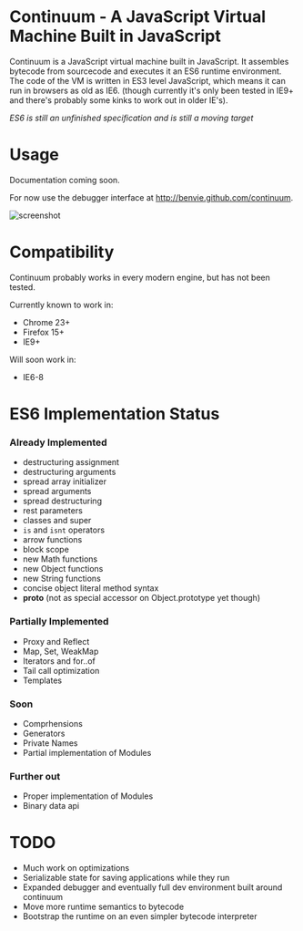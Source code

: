 # Continuum - A JavaScript Virtual Machine Built in JavaScript

Continuum is a JavaScript virtual machine built in JavaScript. It assembles bytecode from sourcecode and executes it an ES6 runtime environment. The code of the VM is written in ES3 level JavaScript, which means it can run in browsers as old as IE6. (though currently it's only been tested in IE9+ and there's probably some kinks to work out in older IE's).

*ES6 is still an unfinished specification and is still a moving target*

# Usage

Documentation coming soon.

For now use the debugger interface at http://benvie.github.com/continuum.

![screenshot](https://raw.github.com/Benvie/continuum/gh-pages/docs/screenshot.png)

# Compatibility
Continuum probably works in every modern engine, but has not been tested.

Currently known to work in:

* Chrome 23+
* Firefox 15+
* IE9+

Will soon work in:

* IE6-8

# ES6 Implementation Status

### Already Implemented

* destructuring assignment
* destructuring arguments
* spread array initializer
* spread arguments
* spread destructuring
* rest parameters
* classes and super
* `is` and `isnt` operators
* arrow functions
* block scope
* new Math functions
* new Object functions
* new String functions
* concise object literal method syntax
* __proto__ (not as special accessor on Object.prototype yet though)

### Partially Implemented

* Proxy and Reflect
* Map, Set, WeakMap
* Iterators and for..of
* Tail call optimization
* Templates

### Soon
* Comprhensions
* Generators
* Private Names
* Partial implementation of Modules

### Further out
* Proper implementation of Modules
* Binary data api


# TODO
* Much work on optimizations
* Serializable state for saving applications while they run
* Expanded debugger and eventually full dev environment built around continuum
* Move more runtime semantics to bytecode
* Bootstrap the runtime on an even simpler bytecode interpreter
